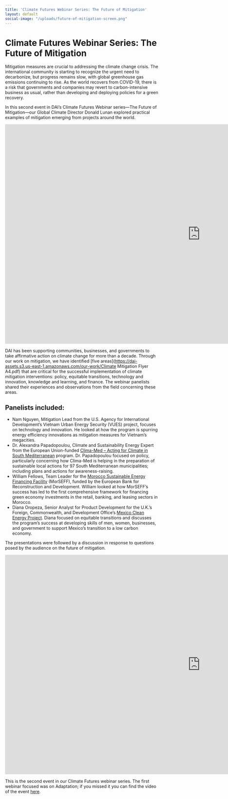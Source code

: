 ```yaml
---
title: 'Climate Futures Webinar Series: The Future of Mitigation'
layout: default
social-image: "/uploads/future-of-mitigation-screen.png"
---
```


# Climate Futures Webinar Series: The Future of Mitigation

Mitigation measures are crucial to addressing the climate change crisis. The international community is starting to recognize the urgent need to decarbonize, but progress remains slow, with global greenhouse gas emissions continuing to rise. As the world recovers from COVID-19, there is a risk that governments and companies may revert to carbon-intensive business as usual, rather than developing and deploying policies for a green recovery.

In this second event in DAI’s Climate Futures Webinar series—The Future of Mitigation—our Global Climate Director Donald Lunan explored practical examples of mitigation emerging from projects around the world.

<iframe src="https://player.vimeo.com/video/580371693?badge=0&amp;autopause=0&amp;player_id=0&amp;app_id=58479" width="1280" height="720" frameborder="0" allow="autoplay; fullscreen; picture-in-picture" allowfullscreen title="Future of Mitigation - DAI Climate Futures Webinar Series"></iframe>

DAI has been supporting communities, businesses, and governments to take affirmative action on climate change for more than a decade. Through our work on mitigation, we have identified [five areas](https://dai-assets.s3.us-east-1.amazonaws.com/our-work/Climate Mitigation Flyer A4.pdf) that are critical for the successful implementation of climate mitigation interventions: policy, equitable transitions, technology and innovation, knowledge and learning, and finance. The webinar panelists shared their experiences and observations from the field concerning these areas.

## Panelists included: 

* Nam Nguyen, Mitigation Lead from the U.S. Agency for International Development’s Vietnam Urban Energy Security (VUES) project, focuses on technology and innovation. He looked at how the program is spurring energy efficiency innovations as mitigation measures for Vietnam’s megacities.
* Dr. Alexandra Papadopoulou, Climate and Sustainability Energy Expert from the European Union-funded [Clima-Med – Acting for Climate in South Mediterranean](https://www.climamed.eu) program. Dr. Papadopoulou focused on policy, particularly concerning how Clima-Med is helping in the preparation of sustainable local actions for 97 South Mediterranean municipalities; including plans and actions for awareness-raising.
* William Fellows, Team Leader for the [Morocco Sustainable Energy Financing Facility](https://ebrdgeff.com/morocco_facilities/) (MorSEFF), funded by the European Bank for Reconstruction and Development. William looked at how MorSEFF’s success has led to the first comprehensive framework for financing green economy investments in the retail, banking, and leasing sectors in Morocco.
* Diana Oropeza, Senior Analyst for Product Development for the U.K.’s Foreign, Commonwealth, and Development Office’s [Mexico Clean Energy Project](https://www.dai.com/our-work/projects/mexico-prosperity-fund-mexico-energy-services-programme). Diana focused on equitable transitions and discusses the program’s success at developing skills of men, women, businesses, and government to support Mexico’s transition to a low carbon economy.

The presentations were followed by a discussion in response to questions posed by the audience on the future of mitigation. 

<iframe src="https://player.vimeo.com/video/580363541?badge=0&amp;autopause=0&amp;player_id=0&amp;app_id=58479" width="1280" height="720" frameborder="0" allow="autoplay; fullscreen; picture-in-picture" allowfullscreen title="Future of Mitigation Q&amp;amp;A - DAI Climate Futures Webinar Series"></iframe>

This is the second event in our Climate Futures webinar series. The first webinar focused was on Adaptation; if you missed it you can find the video of the event [here](https://www.dai.com/climate-futures-webinar-series-the-future-of-adaptation). 

